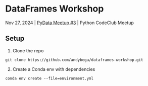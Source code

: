 # DataFrames Workshop

Nov 27, 2024 | [PyData Meetup #3](https://www.meetup.com/pydata-tallinn/events/303780916) | Python CodeClub Meetup

## Setup

1. Clone the repo
```
git clone https://github.com/andybega/dataframes-workshop.git
```

2. Create a Conda env with dependencies
```
conda env create --file=environment.yml
```
